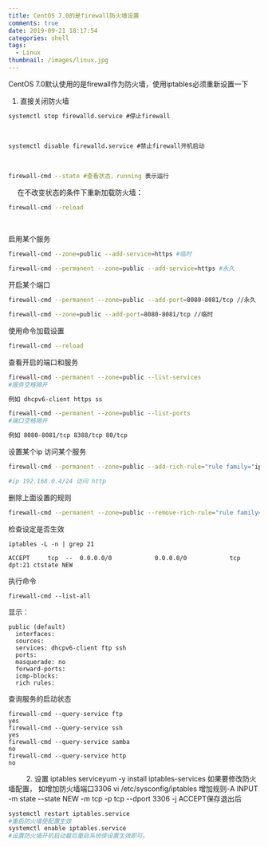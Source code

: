 ```yaml
---
title: CentOS 7.0的是firewall防火墙设置
comments: true
date: 2019-09-21 18:17:54
categories: shell
tags:
  - Linux
thumbnail: /images/linux.jpg
---
```


CentOS 7.0默认使用的是firewall作为防火墙，使用iptables必须重新设置一下
1. 直接关闭防火墙
&emsp;
```bash
systemctl stop firewalld.service #停止firewall
```
&emsp;
```bash
systemctl disable firewalld.service #禁止firewall开机启动
```
<!--more-->
&emsp;
```bash
firewall-cmd --state #查看状态，running 表示运行
```
&emsp;
在不改变状态的条件下重新加载防火墙：
```bash
firewall-cmd --reload
```
&emsp;

启用某个服务 
```bash
firewall-cmd --zone=public --add-service=https #临时

firewall-cmd --permanent --zone=public --add-service=https #永久
```

开启某个端口
```bash
firewall-cmd --permanent --zone=public --add-port=8080-8081/tcp //永久

firewall-cmd --zone=public --add-port=8080-8081/tcp //临时
```
使用命令加载设置
```bash
firewall-cmd --reload
```
查看开启的端口和服务
```bash
firewall-cmd --permanent --zone=public --list-services 
#服务空格隔开   

例如 dhcpv6-client https ss

firewall-cmd --permanent --zone=public --list-ports
#端口空格隔开 

例如 8080-8081/tcp 8388/tcp 80/tcp
```
设置某个ip 访问某个服务
```bash
firewall-cmd --permanent --zone=public --add-rich-rule="rule family="ipv4" source address="192.168.0.4/24" service name="http" accept"

#ip 192.168.0.4/24 访问 http
```
删除上面设置的规则
```bash
firewall-cmd --permanent --zone=public --remove-rich-rule="rule family="ipv4" source address="192.168.0.4/24" service name="http" accept"
```
检查设定是否生效
```
iptables -L -n | grep 21
```
```
ACCEPT     tcp  --  0.0.0.0/0            0.0.0.0/0            tcp dpt:21 ctstate NEW
```
执行命令
```
firewall-cmd --list-all
```
显示：
```
public (default)
  interfaces:
  sources:
  services: dhcpv6-client ftp ssh
  ports:
  masquerade: no
  forward-ports:
  icmp-blocks:
  rich rules:
```

查询服务的启动状态
```
firewall-cmd --query-service ftp
yes
firewall-cmd --query-service ssh
yes
firewall-cmd --query-service samba
no
firewall-cmd --query-service http
no
```
&emsp;
&emsp;
2. 设置
iptables serviceyum -y install iptables-services
如果要修改防火墙配置，
如增加防火墙端口3306
vi /etc/sysconfig/iptables 增加规则-A INPUT -m state --state NEW -m tcp -p tcp --dport 3306 -j ACCEPT保存退出后
```bash
systemctl restart iptables.service 
#重启防火墙使配置生效
systemctl enable iptables.service 
#设置防火墙开机启动最后重启系统使设置生效即可。
```